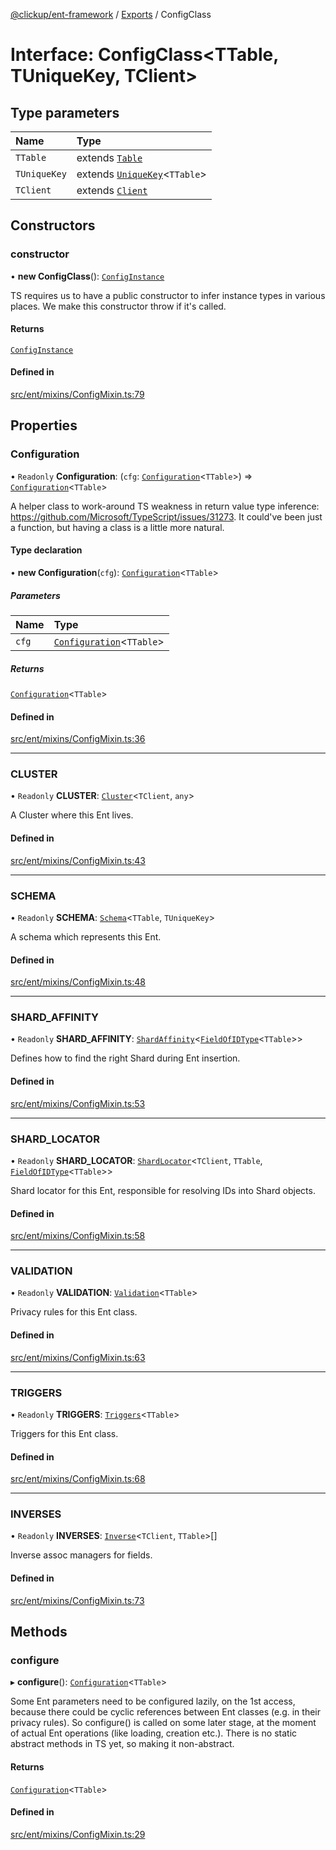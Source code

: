 [@clickup/ent-framework](../README.md) / [Exports](../modules.md) / ConfigClass

# Interface: ConfigClass\<TTable, TUniqueKey, TClient\>

## Type parameters

| Name | Type |
| :------ | :------ |
| `TTable` | extends [`Table`](../modules.md#table) |
| `TUniqueKey` | extends [`UniqueKey`](../modules.md#uniquekey)\<`TTable`\> |
| `TClient` | extends [`Client`](../classes/Client.md) |

## Constructors

### constructor

• **new ConfigClass**(): [`ConfigInstance`](ConfigInstance.md)

TS requires us to have a public constructor to infer instance types in
various places. We make this constructor throw if it's called.

#### Returns

[`ConfigInstance`](ConfigInstance.md)

#### Defined in

[src/ent/mixins/ConfigMixin.ts:79](https://github.com/clickup/ent-framework/blob/master/src/ent/mixins/ConfigMixin.ts#L79)

## Properties

### Configuration

• `Readonly` **Configuration**: (`cfg`: [`Configuration`](../classes/Configuration.md)\<`TTable`\>) => [`Configuration`](../classes/Configuration.md)\<`TTable`\>

A helper class to work-around TS weakness in return value type inference:
https://github.com/Microsoft/TypeScript/issues/31273. It could've been just
a function, but having a class is a little more natural.

#### Type declaration

• **new Configuration**(`cfg`): [`Configuration`](../classes/Configuration.md)\<`TTable`\>

##### Parameters

| Name | Type |
| :------ | :------ |
| `cfg` | [`Configuration`](../classes/Configuration.md)\<`TTable`\> |

##### Returns

[`Configuration`](../classes/Configuration.md)\<`TTable`\>

#### Defined in

[src/ent/mixins/ConfigMixin.ts:36](https://github.com/clickup/ent-framework/blob/master/src/ent/mixins/ConfigMixin.ts#L36)

___

### CLUSTER

• `Readonly` **CLUSTER**: [`Cluster`](../classes/Cluster.md)\<`TClient`, `any`\>

A Cluster where this Ent lives.

#### Defined in

[src/ent/mixins/ConfigMixin.ts:43](https://github.com/clickup/ent-framework/blob/master/src/ent/mixins/ConfigMixin.ts#L43)

___

### SCHEMA

• `Readonly` **SCHEMA**: [`Schema`](../classes/Schema.md)\<`TTable`, `TUniqueKey`\>

A schema which represents this Ent.

#### Defined in

[src/ent/mixins/ConfigMixin.ts:48](https://github.com/clickup/ent-framework/blob/master/src/ent/mixins/ConfigMixin.ts#L48)

___

### SHARD\_AFFINITY

• `Readonly` **SHARD\_AFFINITY**: [`ShardAffinity`](../modules.md#shardaffinity)\<[`FieldOfIDType`](../modules.md#fieldofidtype)\<`TTable`\>\>

Defines how to find the right Shard during Ent insertion.

#### Defined in

[src/ent/mixins/ConfigMixin.ts:53](https://github.com/clickup/ent-framework/blob/master/src/ent/mixins/ConfigMixin.ts#L53)

___

### SHARD\_LOCATOR

• `Readonly` **SHARD\_LOCATOR**: [`ShardLocator`](../classes/ShardLocator.md)\<`TClient`, `TTable`, [`FieldOfIDType`](../modules.md#fieldofidtype)\<`TTable`\>\>

Shard locator for this Ent, responsible for resolving IDs into Shard objects.

#### Defined in

[src/ent/mixins/ConfigMixin.ts:58](https://github.com/clickup/ent-framework/blob/master/src/ent/mixins/ConfigMixin.ts#L58)

___

### VALIDATION

• `Readonly` **VALIDATION**: [`Validation`](../classes/Validation.md)\<`TTable`\>

Privacy rules for this Ent class.

#### Defined in

[src/ent/mixins/ConfigMixin.ts:63](https://github.com/clickup/ent-framework/blob/master/src/ent/mixins/ConfigMixin.ts#L63)

___

### TRIGGERS

• `Readonly` **TRIGGERS**: [`Triggers`](../classes/Triggers.md)\<`TTable`\>

Triggers for this Ent class.

#### Defined in

[src/ent/mixins/ConfigMixin.ts:68](https://github.com/clickup/ent-framework/blob/master/src/ent/mixins/ConfigMixin.ts#L68)

___

### INVERSES

• `Readonly` **INVERSES**: [`Inverse`](../classes/Inverse.md)\<`TClient`, `TTable`\>[]

Inverse assoc managers for fields.

#### Defined in

[src/ent/mixins/ConfigMixin.ts:73](https://github.com/clickup/ent-framework/blob/master/src/ent/mixins/ConfigMixin.ts#L73)

## Methods

### configure

▸ **configure**(): [`Configuration`](../classes/Configuration.md)\<`TTable`\>

Some Ent parameters need to be configured lazily, on the 1st access,
because there could be cyclic references between Ent classes (e.g. in their
privacy rules). So configure() is called on some later stage, at the moment
of actual Ent operations (like loading, creation etc.). There is no static
abstract methods in TS yet, so making it non-abstract.

#### Returns

[`Configuration`](../classes/Configuration.md)\<`TTable`\>

#### Defined in

[src/ent/mixins/ConfigMixin.ts:29](https://github.com/clickup/ent-framework/blob/master/src/ent/mixins/ConfigMixin.ts#L29)

